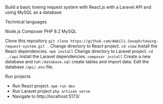 Build a basic towing request system with React.js with a Laravel API and using MySQL as a database

Technical languages

 Node.js
 Composer
 PHP 8.2
 MySQL


  Clone this repository `git clone https://github.com/Ambili-Joseph/towing-request-system.git .`
  Change directory to React project. `cd view`
  Install the React dependencies. `npm install`
  Change directory to Laravel project. `cd ../api`
  Install the Laravel dependencies. `composer install`
  Create a new database and run `/database.sql` create tables and import data.
  Edit the database  `/api/.env` file.

 Run projects

- Run React project. `npm run dev`
- Run Laravel project `php artisan serve`
- Navigate to  http://localhost:5173/
